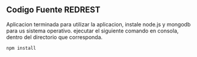 ## Codigo Fuente REDREST

Aplicacion terminada 
para utilizar la aplicacion, instale node.js y mongodb para us sistema operativo.
ejecutar el siguiente comando en consola, dentro del directorio que corresponda.

```
npm install
```